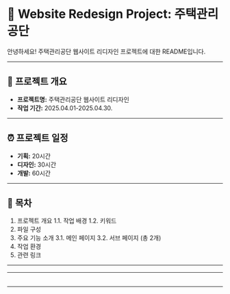 # 🏡 Website Redesign Project: 주택관리공단

안녕하세요! 주택관리공단 웹사이트 리디자인 프로젝트에 대한 README입니다.

---

## 📅 프로젝트 개요

* **프로젝트명:** 주택관리공단 웹사이트 리디자인
* **작업 기간:** 2025.04.01-2025.04.30.

---

## ⏰ 프로젝트 일정

* **기획:** 20시간
* **디자인:** 30시간
* **개발:** 60시간

---

## 📝 목차

1.  프로젝트 개요
    1.1. 작업 배경
    1.2. 키워드
2.  파일 구성
3.  주요 기능 소개
    3.1. 메인 페이지
    3.2. 서브 페이지 (총 2개)
4.  작업 환경
5.  관련 링크

---

| Before (리뉴얼 전) | After (리뉴얼 후) |
|--------------------|-------------------|
| <img width="1895" height="966" alt="image" src="https://github.com/user-attachments/assets/63d5e5e3-bc3f-4629-818d-704e972c0747" /> | <img width="1920" height="7819" alt="image" src="https://github.com/user-attachments/assets/3a2ab9fb-a945-4fcc-8b1c-1af55cc097c8" />|


## 1. 프로젝트 개요

### 1.1. 작업 배경

기존 주택관리공단 홈페이지는 접근성과 가독성이 떨어지고, 전반적인 구성과 디자인이 매우 오래된 형태였습니다. 사용자들이 필요한 정보를 쉽고 빠르게 찾을 수 없었으며, 시각적인 매력 또한 부족했습니다.

이번 리뉴얼의 목적은 다음과 같습니다:

* 콘텐츠를 간결하고 명확하게 재구성하여 사용자 편의성을 높인다.
* 주택관리 산업에 대한 정보를 보다 쉽게 전달할 수 있도록 돕는다.
* 반응형을 제작하여 다양한 화면 크기에 대응한다.
* 엑티브한 요소를 넣어 참여할 수 있는 홈페이지를 제작한다. 

### 1.2. 키워드

* 간결하고 명확한 콘텐츠 구성
* 사용자 중심의 UI/UX 개선
* 접근성과 가독성 향상
* 시각적 매력 강화
* 전 국민을 위한 공식 정보 허브로서의 역할

---

## 2. 파일 구성
```
🌱 housing management
 ┣ 📂 images     
 ┣ 📂 css    
 ┗ 📂 js    
   📄 index.html    
   📄 login_index.html   
   📄 sub_index.html
```

   </br>
   </br>
   </br>

---


## 3. 주요 기능 소개

### 3.1. 메인 페이지

![image](https://github.com/user-attachments/assets/b0fc6f31-1417-4111-801a-14a76b7a790c)



#### 3.1.1. 팝업창

![image](https://github.com/user-attachments/assets/b5733e8e-0858-43c9-9f16-c2f25ba3dab3)

* 메인 페이지 접속 시 **팝업창** 화면이 가장 먼저 등장합니다.
* 닫기를 선택하면 팝업창을 닫을 수 있습니다.

#### 3.1.2. 헤더 및 내비게이션

![image](https://github.com/user-attachments/assets/e202bab8-e188-4528-98dc-802a1f235989)
![image](https://github.com/user-attachments/assets/b9702045-232b-4c1e-9351-6e1a6a9d0a5a)



* 좌측에는 주택관리공단 로고를 배치하여 홈으로 이동할 수 있도록 제작하였고, 옆으로는 내비게이션, 우측으로는 콜센터 안내 및 언어, 햄버거 버튼을 구성하였습니다.
* 내비게이션에 호버 시 퍼지는 애니메이션을 활용하여 효과를 주었고, 동시에 세부 내비게이션이 내려오도록 제작하였습니다.
* 세부 내비게이션 좌측으로는 디자인을 통일하여 제작하였고, 메뉴 호버 시 배경이나 글자 컬러가 변경되어 마우스 위치를 확인할 수 있습니다.
* 우측에 언어 버튼을 누르면 언어를 변경 할 수 있도록 옵션이 뜨고 햄버거 버튼은 반응형 시 내비이션 버튼으로 사용할 수 있습니다. 


#### 3.1.3. 페이지네이션

![image](https://github.com/user-attachments/assets/2805edfc-238a-499a-a70b-dca9393877b6)

* 메인 페이지 우측에 **페이지네이션**을 두어 각 섹션으로 이동해 사용자의 편리성을 확대했습니다.
  

#### 3.1.4. 메인 비주얼

![image](https://github.com/user-attachments/assets/83ff53c8-9fc4-4be0-aebb-d7b70f88bbb3)

* 메인 페이지의 중앙에는 사용자가 검색을 빠르고 쉽게 할 수 있도록 검색창을 두었으며, 자주 찾는 검색어 및 라디오 버튼을 활용하여 원하는 검색어에 빠르게 도달 할 수 있도록 구성했습니다. 또한 검색박스 안에 셀렉트를 사용해 키워드 선택이 가능하도록 제작했습니다. 
* 검색박스 밑으로는 서브메뉴를 활용하여 자주 들어가는 링크를 배치했고 호버 시 위로 올라가는 애니메이션과 그림자 효과를 줬습니다.
* 뒤 배경으로는 주택관리공단 로고가 나타나는 형태로 제작했습니다. 


#### 3.1.5. 배너 및 로그인 팝업

![image](https://github.com/user-attachments/assets/dd9a00ad-cebc-4f96-94f5-268bc70d7628)

* 메인비주얼 바로 및 배너를 배치하여 섹션 구분을 하였습니다.
* 좌측에는 스와이퍼를 활용하여 알림 부분을 제작하였고, 우측에는 로그인 버튼이 있는 박스를 제작하였습니다.
* 로그인 박스에는 로그인 시 사용할 수 있는 서비스를 a를 활용해 구성하였고 로그인 페이지와 이어질 수 있도록 버튼을 제작하였습니다.
* 로그인 박스 위에는 상담에 대한 정보를 두고 아래에는 누적건수를 활용하여 구성하였습니다.
* 뒤에 배경으로는 천천히 돌아가는 애니메이션을 적용하여 홈페이지가 심심하지 않도록 만들었습니다.


#### 3.1.6. 지사 안내

![image](https://github.com/user-attachments/assets/cd6804d5-7284-4beb-964f-8e42132206c7)

* 지사 안내 부분입니다. 우측의 해당 본부 이름을 클릭하면 클릭 이벤트와 데이터 값을 연결하여 옆에 박스로 본부에 대한 설명이 나오고 우측에 지도가 표시되도록 제작하였습니다.
* 지도 표시 부분은 눈에 잘 띄는 빨간색 표시와 퍼지는 애니메이션을 활용하여 정확한 확인이 가능합니다.


#### 3.1.7. 주요업무 안내

![image](https://github.com/user-attachments/assets/ecb44718-c59b-4d2e-8cdd-6314739a013d)

* 주택관리공단과 어울리는 문구를 활용하여 딱딱하지 않도록 했고, 좌측에 사업명을 누르면 우측 사진과 박스의 내용이 바뀌도록 제작하였습니다.
* 좌측에 사업명을 호버했을 시 배경, 글씨컬러, 에프터 값을 활용하여 밋밋하지 않도록 만들었습니다.
* 우측 사진 위에는 문구를 서클로 제작하여 꾸밈 효과를 주었습니다.


#### 3.1.8. 입찰 소식

![image](https://github.com/user-attachments/assets/3f2227bb-ae97-4e9e-9941-4c23797619a3)\

* 입찰소식 섹션은 더보기 버튼을 좌측에 구성하고 우측으로는 공지 박스가 배치되어 있습니다.
* 공고는 일정 너비 이상으로 가면 말줄입표시가 적용되어 있고, 어프터 값을 사용하여 공고중이라는 안내가 떠있도록 제작하였습니다.
* 호버 시에는 공고의 컬러가 변경되는 효과가 적용되었습니다.

#### 3.1.9. 공지사항 안내

![image](https://github.com/user-attachments/assets/866f93ca-a4b0-4eda-931b-04416ba4e60f)

* 공지사항 안내 페이지는 스와이퍼를 활용하여 공지사항 카드를 넘겨보도록 제작하였습니다
* 좌측 더보기 버튼의 화살표에 애니메이션 효과를 줘 드레그하여 넘길 수 있도록 유도하였습니다.
  

#### 3.1.10. ESG경영

![image](https://github.com/user-attachments/assets/d3ee95aa-20d9-442a-8c38-73bc01497aeb)

* ESG경영에 대한 문구를 주고 카드 형태로 구성하였습니다.
* 호버 시 오버레이 효과가 사라지며 이미지의 스케일값이 커지도록 제작하였고 해당 페이지로 이동할 수 있도록 구성했습니다.

![image](https://github.com/user-attachments/assets/3fbdffde-fe28-4584-ae0c-a1dd7d6c6ad5)

#### 3.1.11. 홍보 안내

![image](https://github.com/user-attachments/assets/765f8417-6734-4275-9d76-53b3663b86a7)

* 좌측에는 주택관리공단의 홍보 동영상을 배치하였고, 우측에는 카드를 제작하여 배치하였습니다.
* 카드 호버 시 위로 올라가는 애니메이션 효과를 적용하였습니다.


#### 3.1.12. 푸터

![image](https://github.com/user-attachments/assets/290acbcc-aec2-407d-81ce-5d348d5dfe50)

* a태그를 활용하여 관련링크를 배치하고 하단에는 로고와 정보를 배치하여 제작하였습니다.


### 3.2.1 서브 페이지 (로그인)

![image](https://github.com/user-attachments/assets/c94032dd-e86c-4c2f-9de4-6fb40a216354)

* 로그인 서브페이지입니다. 크게 2개로 나누어 제작하였고, 우측에는 인증서에 대한 내용을 좌측에는 로그인에 대한 내용을 구성하였습니다.
* 인증서 부분의 버튼들은 호버 시 올라오는 그림자 효과를 주었습니다.
* 로그인 부분은 인풋을 활용하여 제작하였고 로그잉ㄴ 버튼 호버 시 배경과 컬러가 변하도록 제작하였습니다.
  

#### 3.2.2. 서브페이지 (홍보마당)

![image](https://github.com/user-attachments/assets/6734ba15-b7fb-485a-807a-40a1753c1162)

* 홍보마당 서브페이지입니다. 상단에는 사진을 배치하여 바로 작업물이 오지 않도록 부담을 줄이고 페이지네이션으로 제작했습니다. 

---

## 4. 작업 환경

### 4.1. 사용 프로그램

* **노션:** 작업 기록
* **피그마:** 기획 및 와이어 프레임, 디자인
* **VS Code**

### 4.2. 사용 언어

* **HTML**
* **CSS**
* **JavaScript**

### 4.3. 작업 해상도

* **PC 기준:** 1920x1080
* **PC 기준:** 3440x1440
* **반응형 대응:** 768px

### 4.4. 윈도우 버전

* **Window 10**
* **Window 11**

---

## 5. 관련 링크

* [프로젝트 GitHub Repository](https://github.com/your-repo-link) (여기에 실제 GitHub 저장소 링크를 넣어주세요!)
* [배포된 웹사이트 링크](https://your-deployed-site-link) (만약 있다면 여기에 배포된 웹사이트 링크
